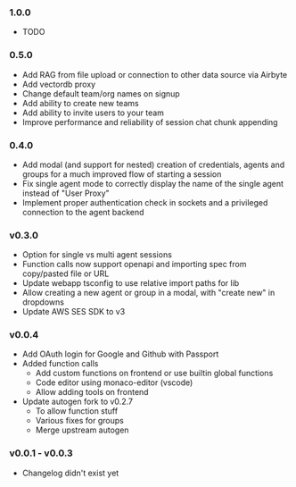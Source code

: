 ### 1.0.0
 - TODO

### 0.5.0
 - Add RAG from file upload or connection to other data source via Airbyte
 - Add vectordb proxy
 - Change default team/org names on signup
 - Add ability to create new teams
 - Add ability to invite users to your team
 - Improve performance and reliability of session chat chunk appending

### 0.4.0
 - Add modal (and support for nested) creation of credentials, agents and groups for a much improved flow of starting a session
 - Fix single agent mode to correctly display the name of the single agent instead of "User Proxy"
 - Implement proper authentication check in sockets and a privileged connection to the agent backend

### v0.3.0
 - Option for single vs multi agent sessions
 - Function calls now support openapi and importing spec from copy/pasted file or URL
 - Update webapp tsconfig to use relative import paths for lib
 - Allow creating a new agent or group in a modal, with "create new" in dropdowns
 - Update AWS SES SDK to v3

### v0.0.4
 - Add OAuth login for Google and Github with Passport
 - Added function calls
   - Add custom functions on frontend or use builtin global functions
   - Code editor using monaco-editor (vscode)
   - Allow adding tools on frontend
 - Update autogen fork to v0.2.7
   - To allow function stuff
   - Various fixes for groups
   - Merge upstream autogen

### v0.0.1 - v0.0.3
 - Changelog didn't exist yet
